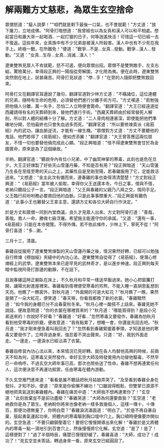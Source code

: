 # 解兩難方丈慈悲，為眾生玄空捨命

眾僧怒道："癡人說夢！""咱們就是剩下最後一口氣，也不會就範！"方丈道："放下屠刀，立地成佛。"阿骨打暗想道："我曾經也以為女真和漢人可以和平相處。想起當日和蕭大哥一起喝酒、一起打獵的日子，何等逍遙快活！可惜這一切已經一去不復返。這些年來，女真族中有不少兄弟是被漢人所殺害。漢人中也有不少死在我手上。終極一戰，在所難免！"便道："戰爭...不是...女真...發動。戰爭...漢人...發動。"又道："女真...生存...女真...消滅...漢人！"

遼東雙煞見眾人不肯就範，怒不可遏，便向眾僧出招。眾僧不是雙煞敵手，左支右絀，驚險萬分，幸得段正興的一陽指從旁解圍，才化險為夷。便在此時，遼東雙煞突然倒在地上，狀甚痛苦。阿骨打見狀道："停...手！"在旁的人隨即把雙煞救回來。

阿骨打又在翻譯官耳邊說了幾句，翻譯官道對少林方丈道："不瞞諸位，這位連體的兄弟，隨時有生命的危險，必須替他們進行分離手術方可。"方丈嘆道："若勉強把他倆人分離，萬一失手，恐怕二人立時便會斃命。"翻譯官道："大王已經遠道從西藏請得有名的天葬師到來，替他們進行手術。"西藏天葬師由於經常替死人解剖，所以對人體的結構十分了解。方丈道："二人骨肉相連甚深，即使能把他們準確地分開，恐怕最終也只會失血過多而死。"翻譯官道："所以要修煉貴派《易筋經》內的武功，讓血脈逆流，才能有一線生機。"眾僧對方丈道："方丈不要聽他的鬼話，他們若得了《易筋經》，便如虎添翼！"翻譯官道："大王曾答應這兩位朋友，不惜一切也要替他倆完成此心願。"段正興暗道："怪不得遼東雙煞會甘於為金國賣命，原來是為了這個緣故。"

半晌，翻譯官道："聽說寺內有位小兄弟，中了幽冥神掌的寒毒，此刻也是危在旦夕。大王正好煉製了好些天山雪蓮丹藥，不知是否有用？"段正興暗道："天山雪蓮乃生長在至陰至寒的天山之上，其藥性自是至剛至陽，若春雞服用了它，定能救活過來。"又想道："金主此次有備而來，連春雞的事也查得清清楚楚！"方丈對段正興道："《易筋經》當年被人偷取，幸得你父王送還本寺。今日之事，借與不借，老衲只聽段公子一言。"段正興暗道："父王與春雞的父親乃八拜之交，情同手足。父王臨行前吩咐務必要救回他的血脈。只是此事事關重大..."段正興面有難色道："此事小王也難替父王拿主意，還請方丈和各位大師自行作決定。"

於是方丈和眾僧一同到內堂商議，良久才見眾人出來。方丈對阿骨打道："善哉，善哉。救人一命，勝做七級浮屠。希望施主能遵守你的承諾。"又道："還有一事，《易筋經》只能在本寺閱覽。不得外傳。若不依此條件，少林上下，寧死不從！"阿骨打喜道："多...謝。"

三月十三，清晨。

春雞自從服用了遼東雙煞煉製的天山雪蓮丹藥之後，情況果然好轉，已經可以勉強自行修煉《楞伽經》夾縫中的內功心法。遼東雙煞自從得了《易筋經》，便潛心修煉經上的武學。遼東雙煞本來已是罕見的武林奇才，是以進步神速。段正興則每天暗中監視阿骨打那邊的動靜，不在話下。

且說春雞這時正躺臥在床上，不久秋月和平常一樣送早飯過來。她小心把窗簾打開，讓陽光射進屋裡來。春雞每到夜裡便受寒毒的煎熬，不能入睡一直胡思亂想到天亮。他瞧了一瞧窗外，對秋月道："外面開的可是大紅花？"秋月瞧了一瞧，果然是開了一朵大紅花，便笑道："春天嘛，你看我都換了新的衣裳。"春雞黯然道："如今我的身體已分不出春夏秋冬來。"秋月心裡一酸搭不上話來。春雞見她不說話，便故意問道："你的衣裳在哪裡買來的？"秋月道："哪能買得到？是段小兄弟送來的！你說好不好看？"春雞道："好看..."忽然寒毒又要發作，春雞為怕秋月看到他受寒毒的折磨，便故意道："我有點累了，想睡一會，你還是先回去吧。"秋月道："我才剛來便急着叫我回去了？"忽然看到春雞緊握着拳頭，才知道是他的寒毒又要發作了，立時背過身來，強忍着不哭出聲來。只道："好，我到外面走走。"一邊走，一邊淚水已經沾濕了衣裳。

春雞自修習內功心法以來，本來情況已見好轉。就在各人均替他高興的時候，前兩天不知為何，這寒毒又突然發作。幸好玄空大師及時發覺用內功替他驅毒，不然早已一命嗚呼。不過玄空大師年事已高，那次也險些送了性命。春雞不想再連累任何人，這次便決意不再運功抵禦，任由寒毒在體內游動。

不久玄空推門進來道："看看是誰不聽話把秋月姑娘弄哭了。"及至看到春雞全身在發抖，才知不妙。便道："原來是你偷懶不練功！"口雖說得輕鬆，但雙掌已源源不絕地把真氣送到春雞體內。春雞在痛苦中道："大師我不想再連累你了！"玄空道："此刻放棄豈不是前功盡廢？"春雞哭道："大師為何還要救我？"玄空道："老衲救你是為了眾生。老衲盼你將來也像老衲一樣多救幾個人，這樣一傳十，十傳百，那便功德無量了，你明白麼？"春雞淚流滿面道："明白了。"於是不再自暴自棄，鼓起勇氣運起功來，把體內的寒毒驅到胸口壇中穴上。胸口頓時便像要炸開似的。玄空急道："不要只顧鎮壓着它！要把它慢慢開導出來化解！"春雞於是又將體內的寒毒一點一滴地引到百會穴上，然後慢慢將它化解。玄空道："是了！是了！這樣便對了！"過了半個時辰，痛楚已慢慢舒緩了。春雞喜道："大師，成功了！成功了！"見玄空並未答話，轉過身來一看，原來玄空已經圓寂了。
